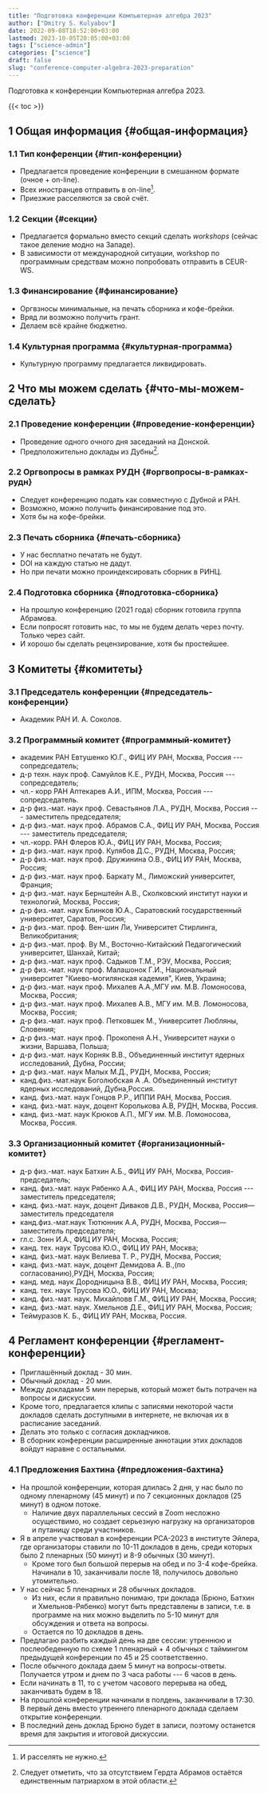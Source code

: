 ```yaml
---
title: "Подготовка конференции Компьютерная алгебра 2023"
author: ["Dmitry S. Kulyabov"]
date: 2022-09-08T18:52:00+03:00
lastmod: 2023-10-05T20:05:00+03:00
tags: ["science-admin"]
categories: ["science"]
draft: false
slug: "conference-computer-algebra-2023-preparation"
---
```


Подготовка к конференции Компьютерная алгебра 2023.

<!--more-->

{{< toc >}}


## <span class="section-num">1</span> Общая информация {#общая-информация}


### <span class="section-num">1.1</span> Тип конференции {#тип-конференции}

-   Предлагается проведение конференции в смешанном формате (очное + on-line).
-   Всех иностранцев отправить в on-line[^fn:1].
-   Приезжие расселяются за свой счёт.


### <span class="section-num">1.2</span> Секции {#секции}

-   Предлагается формально вместо секций сделать _workshops_ (сейчас такое деление модно на Западе).
-   В зависимости от международной ситуации, workshop по программным средствам можно попробовать отправить в CEUR-WS.


### <span class="section-num">1.3</span> Финансирование {#финансирование}

-   Оргвзносы минимальные, на печать сборника и кофе-брейки.
-   Вряд ли возможно получить грант.
-   Делаем всё крайне бюджетно.


### <span class="section-num">1.4</span> Культурная программа {#культурная-программа}

-   Культурную программу предлагается ликвидировать.


## <span class="section-num">2</span> Что мы можем сделать {#что-мы-можем-сделать}


### <span class="section-num">2.1</span> Проведение конференции {#проведение-конференции}

-   Проведение одного очного дня заседаний на Донской.
-   Предположительно доклады из Дубны[^fn:2].


### <span class="section-num">2.2</span> Оргвопросы в рамках РУДН {#оргвопросы-в-рамках-рудн}

-   Следует конференцию подать как совместную с Дубной и РАН.
-   Возможно, можно получить финансирование под это.
-   Хотя бы на кофе-брейки.


### <span class="section-num">2.3</span> Печать сборника {#печать-сборника}

-   У нас бесплатно печатать не будут.
-   DOI на каждую статью не дадут.
-   Но при печати можно проиндексировать сборник в РИНЦ.


### <span class="section-num">2.4</span> Подготовка сборника {#подготовка-сборника}

-   На прошлую конференцию (2021 года) сборник готовила группа Абрамова.
-   Если попросят готовить нас, то мы не будем делать через почту. Только через сайт.
-   И хорошо бы сделать рецензирование, хотя бы простейшее.


## <span class="section-num">3</span> Комитеты {#комитеты}


### <span class="section-num">3.1</span> Председатель конференции {#председатель-конференции}

-   Академик РАН И. А. Соколов.


### <span class="section-num">3.2</span> Программный комитет {#программный-комитет}

-   академик РАН Евтушенко Ю.Г., ФИЦ ИУ РАН, Москва, Россия --- сопредседатель;
-   д-р техн. наук проф. Самуйлов К.Е., РУДН, Москва, Россия --- сопредседатель;
-   чл.- корр РАН Аптекарев А.И., ИПМ, Москва, Россия --- сопредседатель.
-   д-р физ.-мат. наук проф. Севастьянов Л.А., РУДН, Москва, Россия --- заместитель председателя;
-   д-р физ.-мат. наук проф. Абрамов С.А., ФИЦ ИУ РАН, Москва, Россия --- заместитель председателя;
-   чл.-корр. РАН Флеров Ю.А., ФИЦ ИУ РАН, Москва, Россия;
-   д-р физ.-мат. наук проф. Кулябов Д.С., РУДН, Москва, Россия;
-   д-р физ.-мат. наук проф. Дружинина О.В., ФИЦ ИУ РАН, Москва, Россия;
-   д-р физ.-мат. наук проф. Баркату М., Лиможский университет, Франция;
-   д-р физ.-мат. наук Бернштейн А.В., Сколковский институт науки и технологий, Москва, Россия;
-   д-р физ.-мат. наук Блинков Ю.А., Саратовский государственный университет, Саратов, Россия;
-   д-р физ.-мат. проф. Вен-шин Ли, Университет Стирлинга, Великобритания;
-   д-р физ.-мат. проф. Ву М., Восточно-Китайский Педагогический университет, Шанхай, Китай;
-   д-р физ.-мат. наук проф. Садыков Т.М., РЭУ, Москва, Россия;
-   д-р физ.-мат. наук проф. Малашонок Г.И., Национальный университет "Киево-могилянская кадемия", Киев, Украина;
-   д-р физ.-мат. наук проф. Михалев А.А.,МГУ им. М.В. Ломоносова, Москва, Россия;
-   д-р физ.-мат. наук проф. Михалев А.В., МГУ им. М.В. Ломоносова, Москва, Россия;
-   д-р физ.-мат. наук проф. Петковшек М., Университет Любляны, Словения;
-   д-р физ.-мат. наук проф. Прокопеня А.Н., Университет науки о жизни, Варшава, Польша;
-   д-р физ.-мат. наук Корняк В.В., Объединенный институт ядерных исследований, Дубна, России;
-   д-р физ.-мат. наук Малых М.Д., РУДН, Москва, Россия;
-   канд.физ.-мат.наук Боголюбская A .А. Объединенный институт ядерных исследований, Дубна,Россия.
-   канд. физ.-мат. наук Гонцов Р.Р., ИППИ РАН, Москва, Россия.
-   канд. физ.-мат. наук, доцент Королькова А.В, РУДН, Москва, Россия.
-   канд. физ.-мат. наук Крюков А.П., МГУ им. М.В. Ломоносова, Москва, Россия.


### <span class="section-num">3.3</span> Организационный комитет {#организационный-комитет}

-   д-р физ.-мат. наук Батхин А.Б., ФИЦ ИУ РАН, Москва, Россия- председатель;
-   канд. физ.-мат. наук Рябенко А.А., ФИЦ ИУ РАН, Москва, Россия --- заместитель председателя;
-   канд. физ.-мат. наук, доцент Диваков Д.В., РУДН, Москва, Россия— заместитель председателя
-   канд.физ.-мат.наук Тютюнник А.А, РУДН, Москва, Россия—заместитель председателя;
-   гл.с. Зонн И.А., ФИЦ ИУ РАН, Москва, Россия;
-   канд. тех. наук Трусова Ю.О., ФИЦ ИУ РАН, Москва;
-   канд. физ.-мат. наук Велиева Т. Р., РУДН, Москва, Россия;
-   канд. физ.-мат. наук, доцент Демидова А. В.,(по согласованию),РУДН, Москва, Россия;
-   канд. мед. наук Дородницына В.В., ФИЦ ИУ РАН, Москва, Россия;
-   канд. тех. наук Трусова Ю.О., ФИЦ ИУ РАН, Москва;
-   канд. физ.-мат. наук. Михайловв Г.М., ФИЦ ИУ РАН, Москва, Россия;
-   канд. физ.-мат. наук. Хмельнов Д.Е., ФИЦ ИУ РАН, Москва, Россия;
-   Теймуразов К. Б., ФИЦ ИУ РАН, Москва, Россия.


## <span class="section-num">4</span> Регламент конференции {#регламент-конференции}

-   Приглашённый доклад - 30 мин.
-   Обычный доклад - 20 мин.
-   Между докладами 5 мин перерыв, который может быть потрачен на вопросы и дискуссии.
-   Кроме того, предлагается клипы с записями некоторой части докладов сделать доступными в интернете, не включая их в расписание заседаний.
-   Делать это только с согласия докладчиков.
-   В сборник конференции расширенные аннотации этих докладов войдут наравне с остальными.


### <span class="section-num">4.1</span> Предложения Бахтина {#предложения-бахтина}

-   На прошлой конференции, которая длилась 2 дня, у нас было по одному пленарному (45 минут) и по 7 секционных докладов (25 минут) в одном потоке.
    -   Наличие двух параллельных сессий в Zoom несложно осуществимо, но создает серьезную нагрузку на организаторов и путаницу среди участников.
-   Я в апреле участвовал в конференции PCA-2023 в институте Эйлера, где организаторы ставили по 10-11 докладов в день, среди которых было 2 пленарных (50 минут) и 8-9 обычных (30 минут).
    -   Кроме того был большой перерыв на обед и по 3-4 кофе-брейка. Начинали в 10, заканчивали после 18, получилось  довольно утомительно.
-   У нас сейчас 5 пленарных и 28 обычных докладов.
    -   Из них, если я правильно понимаю, три доклада (Брюно, Батхин и Хмельнов-Рябенко) могут быть представлены в записи, т.е. в программе на них можно выделить по 5-10 минут для обсуждения и ответа на вопросы.
    -   Остается по 10 докладов в день.
-   Предлагаю разбить каждый день на две сессии: утреннюю и послеобеденную по схеме 1 пленарный + 4 обычных с таймингом предыдущей конференции по 45 и 25 соответственно.
-   После обычного доклада даем 5 минут на вопросы-ответы. Получается утром и днем по 3 часа работы --- 6 часов в день.
-   Если начинать в 11, то с учетом часового перерыва на обед, заканчивать будем в 18.
-   На прошлой конференции начинали в полдень, заканчивали в 17:30. В первый день вместо утреннего пленарного доклада сделаем открытие конференции.
-   В последний день доклад Брюно будет в записи, поэтому останется время для закрытия и итоговой дискуссии.

[^fn:1]: И расселять не нужно.
[^fn:2]: Следует отметить, что за отсутствием Гердта Абрамов остаётся единственным патриархом в этой области.